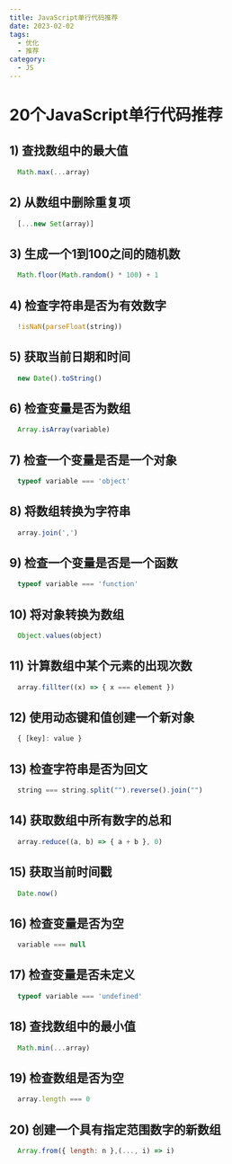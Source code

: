 ```yaml
---
title: JavaScript单行代码推荐
date: 2023-02-02
tags:
  - 优化
  - 推荐
category:
  - JS
---
```


# 20个JavaScript单行代码推荐

## 1) 查找数组中的最大值
```javascript
  Math.max(...array)
```

## 2) 从数组中删除重复项
```javascript
  [...new Set(array)]
```

## 3) 生成一个1到100之间的随机数
```javascript
  Math.floor(Math.random() * 100) + 1
```

## 4) 检查字符串是否为有效数字
```javascript
  !isNaN(parseFloat(string))
```

## 5) 获取当前日期和时间
```javascript
  new Date().toString()
```

## 6) 检查变量是否为数组
```javascript
  Array.isArray(variable)
```

## 7) 检查一个变量是否是一个对象
```javascript
  typeof variable === 'object'
```

## 8) 将数组转换为字符串
```javascript
  array.join(',')
```

## 9) 检查一个变量是否是一个函数
```javascript
  typeof variable === 'function'
```

## 10) 将对象转换为数组
```javascript
  Object.values(object)
```

## 11) 计算数组中某个元素的出现次数
```javascript
  array.fillter((x) => { x === element })
```

## 12) 使用动态键和值创建一个新对象
```javascript
  { [key]: value }
```

## 13) 检查字符串是否为回文
```javascript
  string === string.split("").reverse().join("")
```

## 14) 获取数组中所有数字的总和
```javascript
  array.reduce((a, b) => { a + b }, 0)
```

## 15) 获取当前时间戳
```javascript
  Date.now()
```

## 16) 检查变量是否为空
```javascript
  variable === null
```

## 17) 检查变量是否未定义
```javascript
  typeof variable === 'undefined'
```

## 18) 查找数组中的最小值
```javascript
  Math.min(...array)
```

## 19) 检查数组是否为空
```javascript
  array.length === 0
```

## 20) 创建一个具有指定范围数字的新数组
```javascript
  Array.from({ length: n },(..., i) => i)
```